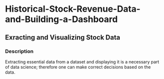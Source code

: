 # Historical-Stock-Revenue-Data-and-Building-a-Dashboard
## Exracting and Visualizing Stock Data
### Description
Extracting essential data from a dataset and displaying it is a necessary part of data science; therefore one can make correct decisions based on the data.
